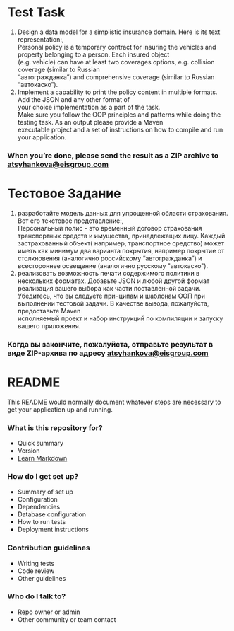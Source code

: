 # Test Task

1. Design a data model for a simplistic insurance domain. Here is its text representation:,<br>
Personal policy is a temporary contract for insuring the vehicles and property belonging to a person. Each insured object<br>
(e.g. vehicle) can have at least two coverages options, e.g. collision coverage (similar to Russian<br>
“автогражданка”) and comprehensive coverage (similar to Russian “автокаско”).<br>
2. Implement a capability to print the policy content in multiple formats. Add the JSON and any other format of<br>
your choice implementation as a part of the task.<br>
Make sure you follow the OOP principles and patterns while doing the testing task. As an output please provide a Maven<br>
executable project and a set of instructions on how to compile and run your application.<br>

### When you’re done, please send the result as a ZIP archive to atsyhankova@eisgroup.com 

# Тестовое Задание

1. разработайте модель данных для упрощенной области страхования. Вот его текстовое представление:,<br>
Персональный полис - это временный договор страхования транспортных средств и имущества, принадлежащих лицу. Каждый застрахованный объект(
например, транспортное средство) может иметь как минимум два варианта покрытия, например покрытие от столкновения (аналогично российскому
“автогражданка”) и всестороннее освещение (аналогично русскому "автокаско").
2. реализовать возможность печати содержимого политики в нескольких форматах. Добавьте JSON и любой другой формат<br>
реализация вашего выбора как части поставленной задачи.
Убедитесь, что вы следуете принципам и шаблонам ООП при выполнении тестовой задачи. В качестве вывода, пожалуйста, предоставьте Maven<br>
исполняемый проект и набор инструкций по компиляции и запуску вашего приложения.

### Когда вы закончите, пожалуйста, отправьте результат в виде ZIP-архива по адресу atsyhankova@eisgroup.com

# README #

This README would normally document whatever steps are necessary to get your application up and running.

### What is this repository for? ###

* Quick summary
* Version
* [Learn Markdown](https://bitbucket.org/tutorials/markdowndemo)

### How do I get set up? ###

* Summary of set up
* Configuration
* Dependencies
* Database configuration
* How to run tests
* Deployment instructions

### Contribution guidelines ###

* Writing tests
* Code review
* Other guidelines

### Who do I talk to? ###

* Repo owner or admin
* Other community or team contact